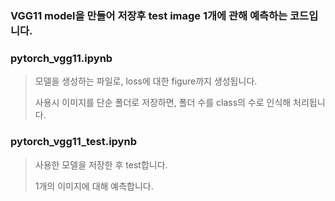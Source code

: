 ### VGG11 model을 만들어 저장후 test image 1개에 관해 예측하는 코드입니다.

### pytorch_vgg11.ipynb
> 모델을 생성하는 파일로, loss에 대한 figure까지 생성됩니다.
> 
> 사용시 이미지를 단순 폴더로 저장하면, 폴더 수를 class의 수로 인식해 처리됩니다.

### pytorch_vgg11_test.ipynb
> 사용한 모델을 저장한 후 test합니다.
> 
> 1개의 이미지에 대해 예측합니다.


